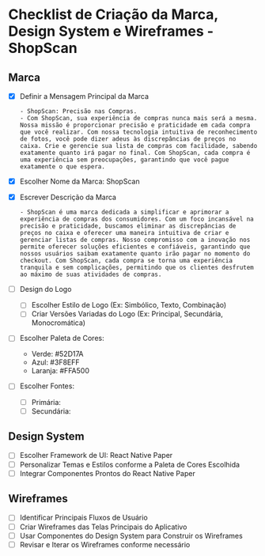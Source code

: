 # Checklist de Criação da Marca, Design System e Wireframes - ShopScan

## Marca

- [x] Definir a Mensagem Principal da Marca

      - ShopScan: Precisão nas Compras.
      - Com ShopScan, sua experiência de compras nunca mais será a mesma. Nossa missão é proporcionar precisão e praticidade em cada compra que você realizar. Com nossa tecnologia intuitiva de reconhecimento de fotos, você pode dizer adeus às discrepâncias de preços no caixa. Crie e gerencie sua lista de compras com facilidade, sabendo exatamente quanto irá pagar no final. Com ShopScan, cada compra é uma experiência sem preocupações, garantindo que você pague exatamente o que espera.
- [x] Escolher Nome da Marca: ShopScan
- [x] Escrever Descrição da Marca

      - ShopScan é uma marca dedicada a simplificar e aprimorar a experiência de compras dos consumidores. Com um foco incansável na precisão e praticidade, buscamos eliminar as discrepâncias de preços no caixa e oferecer uma maneira intuitiva de criar e gerenciar listas de compras. Nosso compromisso com a inovação nos permite oferecer soluções eficientes e confiáveis, garantindo que nossos usuários saibam exatamente quanto irão pagar no momento do checkout. Com ShopScan, cada compra se torna uma experiência tranquila e sem complicações, permitindo que os clientes desfrutem ao máximo de suas atividades de compras.
- [ ] Design do Logo
  - [ ] Escolher Estilo de Logo (Ex: Simbólico, Texto, Combinação)
  - [ ] Criar Versões Variadas do Logo (Ex: Principal, Secundária, Monocromática)
- [ ] Escolher Paleta de Cores:
  - Verde: #52D17A
  - Azul: #3F8EFF
  - Laranja: #FFA500
- [ ] Escolher Fontes:
  - [ ] Primária:
  - [ ] Secundária:

## Design System

- [ ] Escolher Framework de UI: React Native Paper
- [ ] Personalizar Temas e Estilos conforme a Paleta de Cores Escolhida
- [ ] Integrar Componentes Prontos do React Native Paper

## Wireframes

- [ ] Identificar Principais Fluxos de Usuário
- [ ] Criar Wireframes das Telas Principais do Aplicativo
- [ ] Usar Componentes do Design System para Construir os Wireframes
- [ ] Revisar e Iterar os Wireframes conforme necessário
